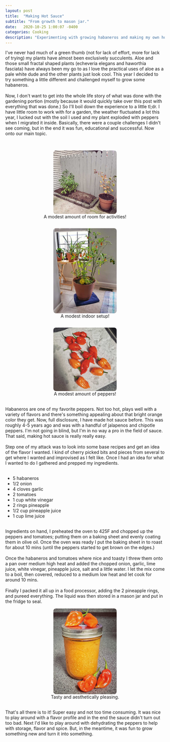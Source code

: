 ```yaml
---
layout: post
title:  "Making Hot Sauce"
subtitle: "From growth to mason jar."
date:   2020-10-25 1:00:07 -0400
categories: Cooking
description: "Experimenting with growing habaneros and making my own hot sauce."
---
```

I've never had much of a green thumb (not for lack of effort, more for lack of trying) my plants have almost been exclusively succulents. Aloe and those small fractal shaped plants (echeveria elegans and haworthia fasciata) have always been my go to as I love the practical uses of aloe as a pale white dude and the other plants just look cool. This year I decided to try something a little different and challenged myself to grow some habaneros.
<br>
<br>
Now, I don't want to get into the whole life story of what was done with the gardening portion (mostly because it would quickly take over this post with everything that was done.) So I'll boil down the experience to a little tl;dr. I have little room to work with for a garden, the weather fluctuated a lot this year, I lucked out with the soil I used and my plant exploded with peppers when I migrated it inside. Basically, there were a couple challenges I didn't see coming, but in the end it was fun, educational and successful. Now onto our main topic.
<br>
<br>
<div class="row">
	<div class="column">
		<figure>
			<img src="/uploads/blog/garden.jpg" alt="A small garden with a couple plants." style="display: block;margin-left: auto;margin-right: auto;width: 200px;border-radius: 8px;">
			<figcaption style="text-align: center;">A modest amount of room for activities!</figcaption>
		</figure>
	</div>
	<div class="column">
		<figure>
			<img src="/uploads/blog/plant.jpg" alt="A pepper plant set up indoors." style="display: block;margin-left: auto;margin-right: auto;width: 200px;border-radius: 8px;">
			<figcaption style="text-align: center;">A modest indoor setup!</figcaption>
		</figure>
	</div>
	<div class="column">
		<figure>
			<img src="/uploads/blog/peppers.jpg" alt="A hand full of habaneros on a paper towel." style="display: block;margin-left: auto;margin-right: auto;width: 200px;border-radius: 8px;">
			<figcaption style="text-align: center;">A modest amount of peppers!</figcaption>
		</figure>
	</div>
</div>
<br>
Habaneros are one of my favorite peppers. Not too hot, plays well with a variety of flavors and there's something appealing about that bright orange color they get. Now, full disclosure, I have made hot sauce before. This was roughly 4-5 years ago and was with a handful of jalapenos and chipotle peppers. I'm not going in blind, but I'm in no way a pro in the field of sauce. That said, making hot sauce is really really easy.
<br>
<br>
Step one of my attack was to look into some base recipes and get an idea of the flavor I wanted. I kind of cherry picked bits and pieces from several to get where I wanted and improvised as I felt like. Once I had an idea for what I wanted to do I gathered and prepped my ingredients.
<br>
<br>
<ul>
	<li>5 habaneros</li>
	<li>1/2 onion</li>
	<li>4 cloves garlic</li>
	<li>2 tomatoes</li>
	<li>1 cup white vinegar</li>
	<li>2 rings pineapple</li>
	<li>1/2 cup pineapple juice</li>
	<li>1 cup lime juice</li>
</ul>
<br>
Ingredients on hand, I preheated the oven to 425F and chopped up the peppers and tomatoes; putting them on a baking sheet and evenly coating them in olive oil. Once the oven was ready I put the baking sheet in to roast for about 10 mins (until the peppers started to get brown on the edges.)
<br>
<br>
Once the habaneros and tomatoes where nice and toasty I threw them onto a pan over medium high heat and added the chopped onion, garlic, lime juice, white vinegar, pineapple juice, salt and a little water. I let the mix come to a boil, then covered, reduced to a medium low heat and let cook for around 10 mins.
<br>
<br>
Finally I packed it all up in a food processor, adding the 2 pineapple rings, and pureed everything. The liquid was then stored in a mason jar and put in the fridge to seal.
<br>
<figure>
	<img src="/uploads/blog/sauce.jpg" alt="A mason jar filled with hot sauce." style="display: block;margin-left: auto;margin-right: auto;width: 200px;border-radius: 8px;">
	<figcaption style="text-align: center;">Tasty and aesthetically pleasing.</figcaption>
</figure>
<br>
That's all there is to it! Super easy and not too time consuming. It was nice to play around with a flavor profile and in the end the sauce didn't turn out too bad. Next I'd like to play around with dehydrating the peppers to help with storage, flavor and spice. But, in the meantime, it was fun to grow something new and turn it into something.
